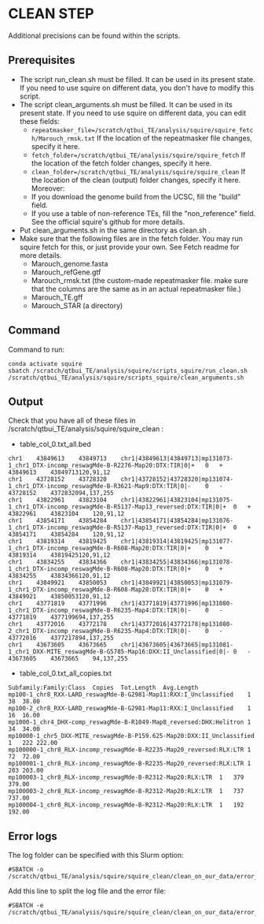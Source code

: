 # CLEAN STEP
Additional precisions can be found within the scripts.

## Prerequisites

- The script run_clean.sh must be filled. It can be used in its present state. If you need to use squire on different data, you don't have to modify this script.
- The script clean_arguments.sh must be filled. It can be used in its present state. If you need to use squire on different data, you can edit these fields:
    - ```repeatmasker_file=/scratch/qtbui_TE/analysis/squire/squire_fetch/Marouch_rmsk.txt```
        If the location of the repeatmasker file changes, specify it here.
    - ```fetch_folder=/scratch/qtbui_TE/analysis/squire/squire_fetch```
        If the location of the fetch folder changes, specify it here.
    - ```clean_folder=/scratch/qtbui_TE/analysis/squire/squire_clean```
        If the location of the clean (output) folder changes, specify it here.
    Moreover:
    - If you download the genome build from the UCSC, fill the "build" field.
    - If you use a table of non-reference TEs, fill the "non_reference" field.
    See the official squire's github for more details.
- Put clean_arguments.sh in the same directory as clean.sh .
- Make sure that the following files are in the fetch folder. You may run squire fetch for this, or just provide your own. See Fetch readme for more details.
    - Marouch_genome.fasta
    - Marouch_refGene.gtf
    - Marouch_rmsk.txt (the custom-made repeatmasker file. make sure that the columns are the same as in an actual repeatmasker file.)
    - Marouch_TE.gff
    - Marouch_STAR (a directory)


##  Command

Command to run:
```
conda activate squire
sbatch /scratch/qtbui_TE/analysis/squire/scripts_squire/run_clean.sh  /scratch/qtbui_TE/analysis/squire/scripts_squire/clean_arguments.sh
```

## Output

Check that you have all of these files in /scratch/qtbui_TE/analysis/squire/squire_clean :
- table_col_0.txt_all.bed
```
chr1	43849613	43849713	chr1|43849613|43849713|mp131073-1_chr1_DTX-incomp_reswagMde-B-R2276-Map20:DTX:TIR|0|+	0	+	43849613	43849713120,91,12
chr1	43728152	43728320	chr1|43728152|43728320|mp131074-1_chr1_DTX-incomp_reswagMde-B-R3621-Map9:DTX:TIR|0|-	0	-	43728152	4372832094,137,255
chr1	43822961	43823104	chr1|43822961|43823104|mp131075-1_chr1_DTX-incomp_reswagMde-B-R5137-Map13_reversed:DTX:TIR|0|+	0	+	43822961	43823104	120,91,12
chr1	43854171	43854284	chr1|43854171|43854284|mp131076-1_chr1_DTX-incomp_reswagMde-B-R5137-Map13_reversed:DTX:TIR|0|+	0	+	43854171	43854284	120,91,12
chr1	43819314	43819425	chr1|43819314|43819425|mp131077-1_chr1_DTX-incomp_reswagMde-B-R608-Map20:DTX:TIR|0|+	0	+	43819314	43819425120,91,12
chr1	43834255	43834366	chr1|43834255|43834366|mp131078-1_chr1_DTX-incomp_reswagMde-B-R608-Map20:DTX:TIR|0|+	0	+	43834255	43834366120,91,12
chr1	43849921	43850053	chr1|43849921|43850053|mp131079-1_chr1_DTX-incomp_reswagMde-B-R608-Map20:DTX:TIR|0|+	0	+	43849921	43850053120,91,12
chr1	43771819	43771996	chr1|43771819|43771996|mp131080-1_chr1_DTX-incomp_reswagMde-B-R6235-Map4:DTX:TIR|0|-	0	-	43771819	4377199694,137,255
chr1	43772016	43772178	chr1|43772016|43772178|mp131080-2_chr1_DTX-incomp_reswagMde-B-R6235-Map4:DTX:TIR|0|-	0	-	43772016	4377217894,137,255
chr1	43673605	43673665	chr1|43673605|43673665|mp131081-1_chr1_DXX-MITE_reswagMde-B-G5785-Map16:DXX:II_Unclassified|0|-	0	-	43673605	43673665	94,137,255
```

- table_col_0.txt_all_copies.txt
```
Subfamily:Family:Class	Copies	Tot.Length	Avg.Length
mp100-1_chr8_RXX-LARD_reswagMde-B-G2981-Map11:RXX:I_Unclassified	1	38	38.00
mp100-2_chr8_RXX-LARD_reswagMde-B-G2981-Map11:RXX:I_Unclassified	1	16	16.00
mp1000-1_chr4_DHX-comp_reswagMde-B-R1049-Map8_reversed:DHX:Helitron	1	34	34.00
mp10000-1_chr5_DXX-MITE_reswagMde-B-P159.625-Map20:DXX:II_Unclassified	1	222	222.00
mp100000-1_chr8_RLX-incomp_reswagMde-B-R2235-Map20_reversed:RLX:LTR	1	72	72.00
mp100001-1_chr8_RLX-incomp_reswagMde-B-R2235-Map20_reversed:RLX:LTR	1	203	203.00
mp100003-1_chr8_RLX-incomp_reswagMde-B-R2312-Map20:RLX:LTR	1	379	379.00
mp100003-2_chr8_RLX-incomp_reswagMde-B-R2312-Map20:RLX:LTR	1	737	737.00
mp100004-1_chr8_RLX-incomp_reswagMde-B-R2312-Map20:RLX:LTR	1	192	192.00
```

## Error logs
The log folder can be specified with this Slurm option:
```
#SBATCH -o /scratch/qtbui_TE/analysis/squire/squire_clean/clean_on_our_data/error_log/clean.out
```
Add this line to split the log file and the error file:
```
#SBATCH -e /scratch/qtbui_TE/analysis/squire/squire_clean/clean_on_our_data/error_log/clean_error.out
```

